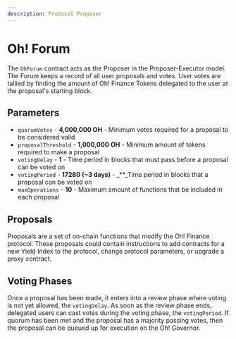 ```yaml
---
description: Protocol Proposer
---
```


# Oh! Forum

The `OhForum` contract acts as the Proposer in the Proposer-Executor model. The Forum keeps a record of all user proposals and votes. User votes are tallied by finding the amount of Oh! Finance Tokens delegated to the user at the proposal's starting block.

## Parameters

* `quorumVotes` - **4,000,000 OH** - Minimum votes required for a proposal to be considered valid
* `proposalThreshold` - **1,000,000** **OH** - Minimum amount of tokens required to make a proposal
* `votingDelay` - **1** - Time period in blocks that must pass before a proposal can be voted on
* `votingPeriod` - **17280 (\~3 days)** - _\*\*_Time period in blocks that a proposal can be voted on
* `maxOperations` - **10** - Maximum amount of functions that be included in each proposal

## Proposals

Proposals are a set of on-chain functions that modify the Oh! Finance protocol. These proposals could contain instructions to add contracts for a new Yield Index to the protocol, change protocol parameters, or upgrade a proxy contract.

## Voting Phases

Once a proposal has been made, it enters into a review phase where voting is not yet allowed, the `votingDelay`. As soon as the review phase ends, delegated users can cast votes during the voting phase, the `votingPeriod`. If quorum has been met and the proposal has a majority passing votes, then the proposal can be queued up for execution on the Oh! Governor.
